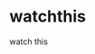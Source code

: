 watchthis
=========

watch this





































































































































































































